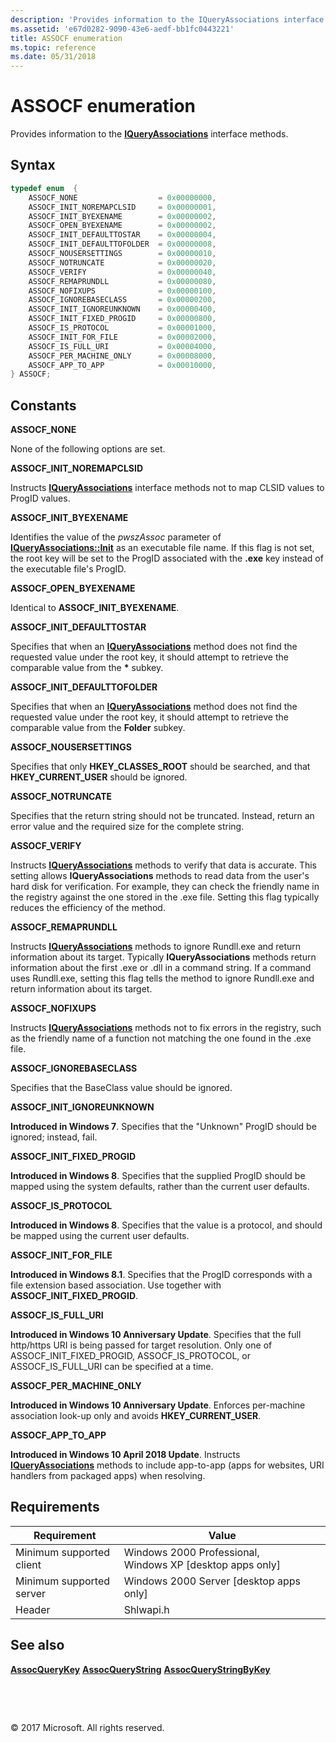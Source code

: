 ```yaml
---
description: 'Provides information to the IQueryAssociations interface methods.'
ms.assetid: 'e67d0282-9090-43e6-aedf-bb1fc0443221'
title: ASSOCF enumeration
ms.topic: reference
ms.date: 05/31/2018
---
```


# ASSOCF enumeration

Provides information to the [**IQueryAssociations**](/windows/win32/api/shlwapi/nn-shlwapi-iqueryassociations) interface methods.

## Syntax

```cpp
typedef enum  {
    ASSOCF_NONE                  = 0x00000000,  
    ASSOCF_INIT_NOREMAPCLSID     = 0x00000001,  
    ASSOCF_INIT_BYEXENAME        = 0x00000002,  
    ASSOCF_OPEN_BYEXENAME        = 0x00000002,  
    ASSOCF_INIT_DEFAULTTOSTAR    = 0x00000004,  
    ASSOCF_INIT_DEFAULTTOFOLDER  = 0x00000008,  
    ASSOCF_NOUSERSETTINGS        = 0x00000010,  
    ASSOCF_NOTRUNCATE            = 0x00000020,  
    ASSOCF_VERIFY                = 0x00000040,  
    ASSOCF_REMAPRUNDLL           = 0x00000080,  
    ASSOCF_NOFIXUPS              = 0x00000100,  
    ASSOCF_IGNOREBASECLASS       = 0x00000200,  
    ASSOCF_INIT_IGNOREUNKNOWN    = 0x00000400,  
    ASSOCF_INIT_FIXED_PROGID     = 0x00000800,  
    ASSOCF_IS_PROTOCOL           = 0x00001000,  
    ASSOCF_INIT_FOR_FILE         = 0x00002000,
    ASSOCF_IS_FULL_URI           = 0x00004000,
    ASSOCF_PER_MACHINE_ONLY      = 0x00008000,
    ASSOCF_APP_TO_APP            = 0x00010000,
} ASSOCF;
```

## Constants

 <span id="ASSOCF_NONE"></span><span id="assocf_none"></span>**ASSOCF\_NONE** 

None of the following options are set.

 <span id="ASSOCF_INIT_NOREMAPCLSID"></span><span id="assocf_init_noremapclsid"></span>**ASSOCF\_INIT\_NOREMAPCLSID** 

Instructs [**IQueryAssociations**](/windows/win32/api/shlwapi/nn-shlwapi-iqueryassociations) interface methods not to map CLSID values to ProgID values.

 <span id="ASSOCF_INIT_BYEXENAME"></span><span id="assocf_init_byexename"></span>**ASSOCF\_INIT\_BYEXENAME** 

Identifies the value of the *pwszAssoc* parameter of [**IQueryAssociations::Init**](/windows/win32/api/shlwapi/nf-shlwapi-iqueryassociations-init) as an executable file name. If this flag is not set, the root key will be set to the ProgID associated with the **.exe** key instead of the executable file's ProgID.

 <span id="ASSOCF_OPEN_BYEXENAME"></span><span id="assocf_open_byexename"></span>**ASSOCF\_OPEN\_BYEXENAME** 

Identical to **ASSOCF\_INIT\_BYEXENAME**.

 <span id="ASSOCF_INIT_DEFAULTTOSTAR"></span><span id="assocf_init_defaulttostar"></span>**ASSOCF\_INIT\_DEFAULTTOSTAR** 

Specifies that when an [**IQueryAssociations**](/windows/win32/api/shlwapi/nn-shlwapi-iqueryassociations) method does not find the requested value under the root key, it should attempt to retrieve the comparable value from the **\*** subkey.

 <span id="ASSOCF_INIT_DEFAULTTOFOLDER"></span><span id="assocf_init_defaulttofolder"></span>**ASSOCF\_INIT\_DEFAULTTOFOLDER** 

Specifies that when an [**IQueryAssociations**](/windows/win32/api/shlwapi/nn-shlwapi-iqueryassociations) method does not find the requested value under the root key, it should attempt to retrieve the comparable value from the **Folder** subkey.

 <span id="ASSOCF_NOUSERSETTINGS"></span><span id="assocf_nousersettings"></span>**ASSOCF\_NOUSERSETTINGS** 

Specifies that only **HKEY\_CLASSES\_ROOT** should be searched, and that **HKEY\_CURRENT\_USER** should be ignored.

 <span id="ASSOCF_NOTRUNCATE"></span><span id="assocf_notruncate"></span>**ASSOCF\_NOTRUNCATE** 

Specifies that the return string should not be truncated. Instead, return an error value and the required size for the complete string.

 <span id="ASSOCF_VERIFY"></span><span id="assocf_verify"></span>**ASSOCF\_VERIFY** 

Instructs [**IQueryAssociations**](/windows/win32/api/shlwapi/nn-shlwapi-iqueryassociations) methods to verify that data is accurate. This setting allows **IQueryAssociations** methods to read data from the user's hard disk for verification. For example, they can check the friendly name in the registry against the one stored in the .exe file. Setting this flag typically reduces the efficiency of the method.

 <span id="ASSOCF_REMAPRUNDLL"></span><span id="assocf_remaprundll"></span>**ASSOCF\_REMAPRUNDLL** 

Instructs [**IQueryAssociations**](/windows/win32/api/shlwapi/nn-shlwapi-iqueryassociations) methods to ignore Rundll.exe and return information about its target. Typically **IQueryAssociations** methods return information about the first .exe or .dll in a command string. If a command uses Rundll.exe, setting this flag tells the method to ignore Rundll.exe and return information about its target.

 <span id="ASSOCF_NOFIXUPS"></span><span id="assocf_nofixups"></span>**ASSOCF\_NOFIXUPS** 

Instructs [**IQueryAssociations**](/windows/win32/api/shlwapi/nn-shlwapi-iqueryassociations) methods not to fix errors in the registry, such as the friendly name of a function not matching the one found in the .exe file.

 <span id="ASSOCF_IGNOREBASECLASS"></span><span id="assocf_ignorebaseclass"></span>**ASSOCF\_IGNOREBASECLASS** 

Specifies that the BaseClass value should be ignored.

 <span id="ASSOCF_INIT_IGNOREUNKNOWN"></span><span id="assocf_init_ignoreunknown"></span>**ASSOCF\_INIT\_IGNOREUNKNOWN** 

**Introduced in Windows 7**. Specifies that the "Unknown" ProgID should be ignored; instead, fail.

 <span id="ASSOCF_INIT_FIXED_PROGID"></span><span id="assocf_init_fixed_progid"></span>**ASSOCF\_INIT\_FIXED\_PROGID** 

**Introduced in Windows 8**. Specifies that the supplied ProgID should be mapped using the system defaults, rather than the current user defaults.

 <span id="ASSOCF_IS_PROTOCOL"></span><span id="assocf_is_protocol"></span>**ASSOCF\_IS\_PROTOCOL** 

**Introduced in Windows 8**. Specifies that the value is a protocol, and should be mapped using the current user defaults.

 <span id="ASSOCF_INIT_FOR_FILE"></span><span id="assocf_init_for_file"></span>**ASSOCF\_INIT\_FOR\_FILE** 

**Introduced in Windows 8.1**. Specifies that the ProgID corresponds with a file extension based association. Use together with **ASSOCF\_INIT\_FIXED\_PROGID**.

 <span id="ASSOCF_IS_FULL_URI"></span><span id="assocf_is_full_uri"></span>**ASSOCF\_IS\_FULL\_URI** 

**Introduced in Windows 10 Anniversary Update**. Specifies that the full http/https URI is being passed for target resolution. Only one of ASSOCF_INIT_FIXED_PROGID, ASSOCF_IS_PROTOCOL, or ASSOCF_IS_FULL_URI can be specified at a time.

 <span id="ASSOCF_PER_MACHINE_ONLY"></span><span id="assocf_per_machine_only"></span>**ASSOCF\_PER\_MACHINE\_ONLY** 

**Introduced in Windows 10 Anniversary Update**. Enforces per-machine association look-up only and avoids **HKEY\_CURRENT\_USER**.

 <span id="ASSOCF_APP_TO_APP"></span><span id="assocf_app_to_app"></span>**ASSOCF\_APP\_TO\_APP** 

**Introduced in Windows 10 April 2018 Update**. Instructs [**IQueryAssociations**](/windows/win32/api/shlwapi/nn-shlwapi-iqueryassociations) methods to include app-to-app (apps for websites, URI handlers from packaged apps) when resolving.

## Requirements



| Requirement | Value |
|-------------------------------------|--------------------------------------------------------------------------------------|
| Minimum supported client | Windows 2000 Professional, Windows XP \[desktop apps only\]               |
| Minimum supported server | Windows 2000 Server \[desktop apps only\]                                 |
| Header                   |  Shlwapi.h  |



## See also

 [**AssocQueryKey**](/windows/win32/api/shlwapi/nf-shlwapi-assocquerykeya) [**AssocQueryString**](/windows/win32/api/shlwapi/nf-shlwapi-assocquerystringa) [**AssocQueryStringByKey**](/windows/win32/api/shlwapi/nf-shlwapi-assocquerystringa) 

 

 

© 2017 Microsoft. All rights reserved.
